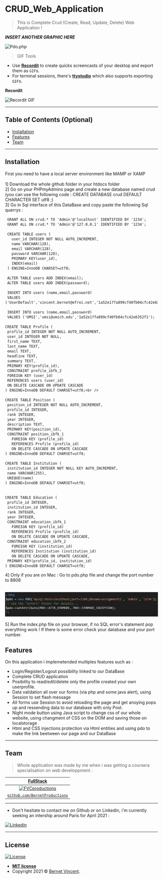 # CRUD_Web_Application


> This is Complete Crud (Create, Read, Update, Delete) Web Application !

***INSERT ANOTHER GRAPHIC HERE***


![Pdo.php](Screenshot_ReadMe/Pdo.png)

> GIF Tools

- Use <a href="http://recordit.co/" target="_blank">**Recordit**</a> to create quicks screencasts of your desktop and export them as `GIF`s.
- For terminal sessions, there's <a href="https://github.com/chjj/ttystudio" target="_blank">**ttystudio**</a> which also supports exporting `GIF`s.

**Recordit**

![Recordit GIF](http://g.recordit.co/iLN6A0vSD8.gif)

---

## Table of Contents (Optional)

- [Installation](#installation)
- [Features](#features)
- [Team](#team)

---

## Installation

First you need to have a local server environment like MAMP or XAMP <br /><br />
1] Download the whole github folder in your htdocs folder <br />
2] Go on your PHPmyAdmins page and create a new database named crud <br />
(you can use the following code : CREATE DATABASE crud DEFAULT CHARACTER SET utf8 ;) <br />
3] Go in Sql interface of this DataBase and copy paste the following Sql querrys : <br />

 ```
  GRANT ALL ON crud.* TO 'Admin'@'localhost' IDENTIFIED BY '1234';
  GRANT ALL ON crud.* TO 'Admin'@'127.0.0.1' IDENTIFIED BY '1234';

  CREATE TABLE users (
    user_id INTEGER NOT NULL AUTO_INCREMENT,
    name VARCHAR(128),
    email VARCHAR(128),
    password VARCHAR(128),
    PRIMARY KEY(user_id),
    INDEX(email)
  ) ENGINE=InnoDB CHARSET=utf8;

  ALTER TABLE users ADD INDEX(email);
  ALTER TABLE users ADD INDEX(password);
  
  INSERT INTO users (name,email,password) 
  VALUES ('UserDefault','vincent.bernet@efrei.net','1a52e17fa899cf40fb04cfc42e6352f1');

  INSERT INTO users (name,email,password) 
  VALUES ('UMSI','umsi@umich.edu','1a52e17fa899cf40fb04cfc42e6352f1');
  
CREATE TABLE Profile (
  profile_id INTEGER NOT NULL AUTO_INCREMENT,
  user_id INTEGER NOT NULL,
  first_name TEXT,
  last_name TEXT,
  email TEXT,
  headline TEXT,
  summary TEXT,
  PRIMARY KEY(profile_id),
  CONSTRAINT profile_ibfk_2
  FOREIGN KEY (user_id)
  REFERENCES users (user_id)
  ON DELETE CASCADE ON UPDATE CASCADE
) ENGINE=InnoDB DEFAULT CHARSET=utf8;<br />

CREATE TABLE Position (
  position_id INTEGER NOT NULL AUTO_INCREMENT,
  profile_id INTEGER,
  rank INTEGER,
  year INTEGER,
  description TEXT,
  PRIMARY KEY(position_id),
  CONSTRAINT position_ibfk_1
    FOREIGN KEY (profile_id)
    REFERENCES Profile (profile_id)
    ON DELETE CASCADE ON UPDATE CASCADE
) ENGINE=InnoDB DEFAULT CHARSET=utf8;

CREATE TABLE Institution (
  institution_id INTEGER NOT NULL KEY AUTO_INCREMENT,
  name VARCHAR(255),
  UNIQUE(name)
) ENGINE=InnoDB DEFAULT CHARSET=utf8;


CREATE TABLE Education (
  profile_id INTEGER,
  institution_id INTEGER,
  rank INTEGER,
  year INTEGER,
  CONSTRAINT education_ibfk_1
    FOREIGN KEY (profile_id)
    REFERENCES Profile (profile_id)
    ON DELETE CASCADE ON UPDATE CASCADE,
  CONSTRAINT education_ibfk_2
    FOREIGN KEY (institution_id)
    REFERENCES Institution (institution_id)
    ON DELETE CASCADE ON UPDATE CASCADE,
  PRIMARY KEY(profile_id, institution_id)
) ENGINE=InnoDB DEFAULT CHARSET=utf8;

```

4] Only if you are on Mac : Go to pdo.php file and change the port number to 8808 <br/>

&nbsp;&nbsp;&nbsp; ![Pdo.php](Screenshot_ReadMe/Pdo.JPG)

5] Run the index.php file on your browser, if no SQL error's statement pop everything work !
If there is some error check your database and your port number.

## Features
On this application i implemetended multiples features such as :
 - Login/Register/Logout possibility linked to our DataBase
 - Complete CRUD application
 - Posibility to read/edit/delete only the profile created your own userprofile. 
 - Data validation all over our forms (via php and some java alert), using Session to set flash message
 - All forms use Session to avoid reloading the page and get anoying pops up and ressending data to our database with only Post.
 - Night mode button using Java script to change css of our whole website, using changment of CSS on the DOM and saving those on localstorage
 - Html and CSS injections protection via Html entities and using pdo to make the link beetween our page and our DataBase


---
## Team

> Whole application was made by me when i was getting a coursera specialisation on web developpment :

 <a href="https://github.com/VincentBernet.com" target="_blank">**FullStack**</a> |
|:---:|
| [![FVCproductions](https://avatars3.githubusercontent.com/u/54962581?s=300)](https://github.com/VincentBernet.com)    |
| <a href="https://github.com/VincentBernet.com" target="_blank">`github.com/BernetProductions`</a> |



---


- Don't hesitate to contact me on Github or on Linkedin, i'm currently seeking an intership around Paris for April 2021 :

[![Linkedin](https://thelinkedinman.com/wp-content/uploads/2016/02/View-my-LinkedIn-profile-image-3-300x140.png)](https://www.linkedin.com/in/vincent-bernet-028a64193/)


---

## License

[![License](http://img.shields.io/:license-mit-blue.svg?style=flat-square)](http://badges.mit-license.org)

- **[MIT license](http://opensource.org/licenses/mit-license.php)**
- Copyright 2021 © <a href="https://www.linkedin.com/in/vincent-bernet-028a64193/" target="_blank">Bernet Vincent</a>.
